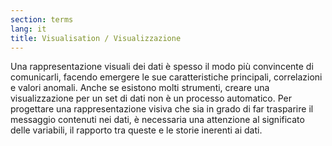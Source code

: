 ```yaml
---
section: terms
lang: it
title: Visualisation / Visualizzazione
---
```

Una rappresentazione visuali dei dati è spesso il modo più convincente di comunicarli, facendo emergere le sue caratteristiche principali, correlazioni e valori anomali. Anche se esistono molti strumenti, creare una visualizzazione per un set di dati non è un processo automatico. Per progettare una rappresentazione visiva che sia in grado di far trasparire il messaggio contenuti nei dati, è necessaria una attenzione al significato delle variabili, il rapporto tra queste e le storie inerenti ai dati.
